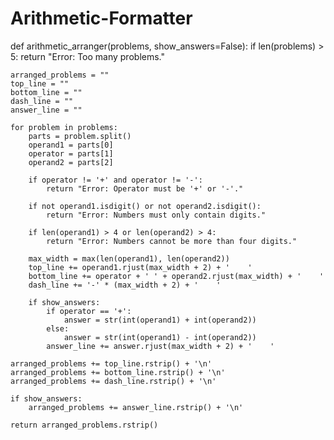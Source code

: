 # Arithmetic-Formatter
def arithmetic_arranger(problems, show_answers=False):
    if len(problems) > 5:
        return "Error: Too many problems."

    arranged_problems = ""
    top_line = ""
    bottom_line = ""
    dash_line = ""
    answer_line = ""

    for problem in problems:
        parts = problem.split()
        operand1 = parts[0]
        operator = parts[1]
        operand2 = parts[2]

        if operator != '+' and operator != '-':
            return "Error: Operator must be '+' or '-'."

        if not operand1.isdigit() or not operand2.isdigit():
            return "Error: Numbers must only contain digits."

        if len(operand1) > 4 or len(operand2) > 4:
            return "Error: Numbers cannot be more than four digits."

        max_width = max(len(operand1), len(operand2))
        top_line += operand1.rjust(max_width + 2) + '    '
        bottom_line += operator + ' ' + operand2.rjust(max_width) + '    '
        dash_line += '-' * (max_width + 2) + '    '

        if show_answers:
            if operator == '+':
                answer = str(int(operand1) + int(operand2))
            else:
                answer = str(int(operand1) - int(operand2))
            answer_line += answer.rjust(max_width + 2) + '    '

    arranged_problems += top_line.rstrip() + '\n'
    arranged_problems += bottom_line.rstrip() + '\n'
    arranged_problems += dash_line.rstrip() + '\n'

    if show_answers:
        arranged_problems += answer_line.rstrip() + '\n'

    return arranged_problems.rstrip()
